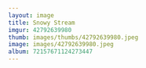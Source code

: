 ```yaml
---
layout: image
title: Snowy Stream
imgur: 42792639980
thumb: images/thumbs/42792639980.jpeg
image: images/42792639980.jpeg
album: 72157671124273447
---
```


